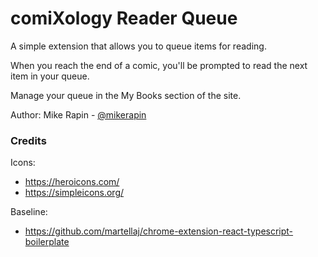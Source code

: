 # comiXology Reader Queue
A simple extension that allows you to queue items for reading.

When you reach the end of a comic, you'll be prompted to read the next item in your queue. 

Manage your queue in the My Books section of the site.

Author: Mike Rapin - [@mikerapin](https://www.twitter.com/mikerapin)

### Credits

Icons: 
 - https://heroicons.com/
 - https://simpleicons.org/

 Baseline:
- https://github.com/martellaj/chrome-extension-react-typescript-boilerplate
